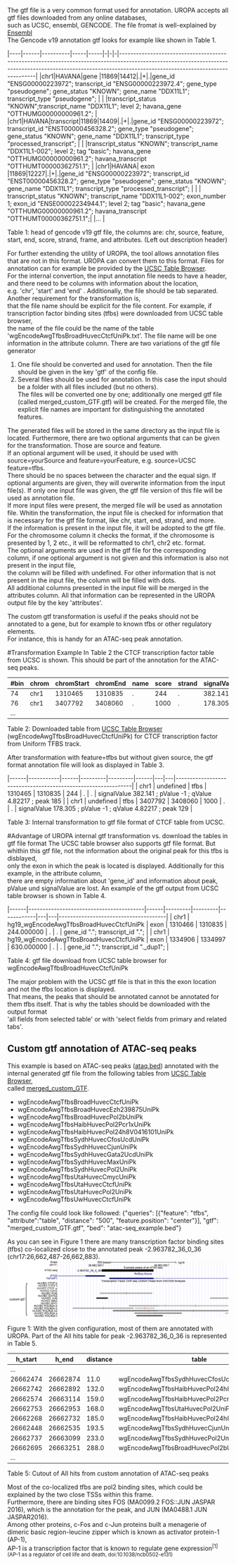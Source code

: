 The gtf file is a very common format used for annotation. UROPA accepts all gtf files downloaded from any online databases,              
such as UCSC, ensembl, GENCODE. The file fromat is well-explained by [Ensembl](http://www.ensembl.org/info/website/upload/gff.html )       
The Gencode v19 annotation gtf looks for example like shown in Table 1.                 
 
|----|------|----------|-----|-----|-|-|-|------------------------------------------------------------------------------------------------------------------------------------------------------------------------------------------------------------| 
|chr1|HAVANA|gene      |11869|14412|.|+|.|gene_id "ENSG00000223972"; transcript_id "ENSG00000223972.4"; gene_type "pseudogene"; gene_status "KNOWN"; gene_name "DDX11L1"; transcript_type "pseudogene";                                               | 
|										 |transcript_status "KNOWN";transcript_name "DDX11L1"; level 2; havana_gene "OTTHUMG00000000961.2";                                                                                                           | 
|chr1|HAVANA|transcript|11869|14409|.|+|.|gene_id "ENSG00000223972"; transcript_id "ENST00000456328.2"; gene_type "pseudogene"; gene_status "KNOWN"; gene_name "DDX11L1"; transcript_type "processed_transcript";                                     | 
|										 |transcript_status "KNOWN"; transcript_name "DDX11L1-002"; level 2; tag "basic"; havana_gene "OTTHUMG00000000961.2"; havana_transcript "OTTHUMT00000362751.1";                                               | 
|chr1|HAVANA| exon     |11869|12227|.|+|.|gene_id "ENSG00000223972"; transcript_id "ENST00000456328.2"; gene_type "pseudogene"; gene_status "KNOWN"; gene_name "DDX11L1"; transcript_type "processed_transcript";                                     | 
|									     | transcript_status "KNOWN"; transcript_name "DDX11L1-002"; exon_number 1;  exon_id "ENSE00002234944.1";  level 2; tag "basic"; havana_gene "OTTHUMG00000000961.2"; havana_transcript "OTTHUMT00000362751.1";| 
|...                                                                                                                                                                                                                                                  | 

Table 1: head of gencode v19 gtf file, the columns are: chr, source, feature, start, end, score, strand, frame, and attributes. (Left out description header) 

For further extending the utility of UROPA, the tool allows annotation files that are not in this format. UROPA can convert them to this format. 
Files for annotation can for example be provided by the [UCSC Table Browser](https://genome.ucsc.edu/cgi-bin/hgTables).    
For the internal convertion, the input annotation file needs to have a header, and there need to be columns with information about the location,      
e.g. 'chr', 'start' and 'end' . Additionally, the file should be tab separated.  Another requirement for the transformation is,      
that the file name should be explicit for the file content. For example, if transcription factor binding sites (tfbs) were downloaded from UCSC table browser,         
the name of the file could be the name of the table 'wgEncodeAwgTfbsBroadHuvecCtcfUniPk.txt'. The file name will be one information in the attribute column. 
There are two variations of the gtf file generator

1.	One file should be converted and used for annotation. Then the file should be given in the key 'gtf' of the config file. 
2.	Several files should be used for annotation. In this case the input should be a folder with all files included (but no others).  
	The files will be converted one by one; additionally one merged gtf file (called merged_custom_GTF.gtf) will be created. 
	For the merged file, the explicit file names are important for distinguishing the annotated features. 

The generated files will be stored in the same directory as the input file is located. 
Furthermore, there are two optional arguments that can be given for the transformation. Those are source and feature.     
If an optional argument will be used, it should be used with source=yourSource and feature=yourFeature, e.g. source=UCSC feature=tfbs.    
There should be no spaces between the character and the equal sign. If optional arguments are given, they will overwrite information from the input file(s).
If only one input file was given, the gtf file version of this file will be used as annotation file.        
If more input files were present, the merged file will be used as annotation file. 
Whitin the transformation, the input file is checked for information that is necessary for the gtf file format, like chr, start, end, strand, and more.      
If the information is present in the input file, it will be adopted to the gtf file.             
For the chromosome column it checks the format, if the chromosome is presented by 1, 2 etc., it will be reformatted to chr1, chr2 etc. format.          
The optional arguments are used in the gtf file for the corresponding column, if one optional argument is not given and this information is also not present in the input file,       
the column will be filled with undefined. For other information that is not present in the input file, the column will be filled with dots.          
All additional columns presented in the input file will be merged in the attributes column.  All that information can be represented in the UROPA output file by the key 'attributes'. 

The custom gtf transformation is useful if the peaks should not be annotated to a gene, but for example to known tfbs or other regulatory elements.            
For instance, this is handy for an ATAC-seq peak annotation.  

#Transformation Example
In Table 2 the CTCF transcription factor table from UCSC is shown. This should be part of the annotation for the ATAC-seq peaks.

| #bin | chrom | chromStart | chromEnd | name | score | strand | signalValue | pValue | qValue  | peak | 
|------|-------|------------|----------|------|-------|--------|-------------|--------|---------|------| 
| 74   | chr1  | 1310465    | 1310835  | .    | 244   | .      | 382.141     | -1     | 482.217 | 185  | 
| 76   | chr1  | 3407792    | 3408060  | .    | 1000  | .      | 178.305     | -1     | 482.217 | 129  | 
|...   |       |            |          |      |       |        |             |        |         |      |

Table 2: Downloaded table from [UCSC Table Browser](https://genome.ucsc.edu/cgi-bin/hgTables) (wgEncodeAwgTfbsBroadHuvecCtcfUniPk) for CTCF transcription factor from Uniform TFBS track.

After transformation with feature=tfbs but without given source, the gtf format annotation file will look as displayed in Table 3.  

|------|-----------|------|---------|---------|------|---|---|--------------------------------------------------------------| 
| chr1 | undefined | tfbs | 1310465 | 1310835 | 244  | . | . | signalValue  382.141 ; pValue -1 ; qValue 4.82217 ; peak 185 | 
| chr1 | undefined | tfbs | 3407792 | 3408060 | 1000 | . | . | signalValue 178.305 ; pValue -1 ; qValue 4.82217 ; peak 129  | 

Table 3: Internal transformation to gtf file format of CTCF table from UCSC.

#Advantage of UROPA internal gtf transformation vs. download the tables in gtf file format
The UCSC table browser also supports gtf file format. But whithin this gtf file, not the information about the original peak for this tfbs is disblayed,      
only the exon in which the peak is located is displayed. Additionally for this example, in the attribute column,           
there are empty information about 'gene_id' and information about peak, pValue und signalValue are lost. 
An example of the gtf output from UCSC table browser is shown in Table 4.

|------|-----------------------------------------|------|---------|---------|------------|---|---|--------------------------------------| 
| chr1 | hg19_wgEncodeAwgTfbsBroadHuvecCtcfUniPk | exon | 1310466 | 1310835 | 244.000000 | . | . | gene_id "."; transcript_id ".";      | 
| chr1 | hg19_wgEncodeAwgTfbsBroadHuvecCtcfUniPk | exon | 1334906 | 1334997 | 630.000000 | . | . | gene_id "."; transcript_id "._dup1"; | 


Table 4: gtf file download from UCSC table browser for wgEncodeAwgTfbsBroadHuvecCtcfUniPk

The major problem with the UCSC gtf file is that in this the exon location and not the tfbs location is displayed.         
That means, the peaks that should be annotated cannot be annotated for them tfbs itself. That is why the tables should be downloaded with the output format      
'all fields from selected table' or with 'select fields from primary and related tabs'. 

Custom gtf annotation of ATAC-seq peaks
---------------------------------------
This example is based on ATAC-seq peaks ([ataq.bed](https://github.molgen.mpg.de/loosolab/UROPA/blob/master/atac-seq_example.bed)) annotated with the internal generated gtf file from the following tables from [UCSC Table Browser](https://genome.ucsc.edu/cgi-bin/hgTables),    
called [merged_custom_GTF](https://github.molgen.mpg.de/loosolab/UROPA/blob/master/merged_custom_GTF.gtf).  
* wgEncodeAwgTfbsBroadHuvecCtcfUniPk
* wgEncodeAwgTfbsBroadHuvecEzh239875UniPk
* wgEncodeAwgTfbsBroadHuvecPol2bUniPk
* wgEncodeAwgTfbsHaibHuvecPol2Pcr1xUniPk
* wgEncodeAwgTfbsHaibHuvecPol24h8V0416101UniPk
* wgEncodeAwgTfbsSydhHuvecCfosUcdUniPk
* wgEncodeAwgTfbsSydhHuvecCjunUniPk
* wgEncodeAwgTfbsSydhHuvecGata2UcdUniPk
* wgEncodeAwgTfbsSydhHuvecMaxUniPk
* wgEncodeAwgTfbsSydhHuvecPol2UniPk
* wgEncodeAwgTfbsUtaHuvecCmycUniPk
* wgEncodeAwgTfbsUtaHuvecCtcfUniPk
* wgEncodeAwgTfbsUtaHuvecPol2UniPk
* wgEncodeAwgTfbsUwHuvecCtcfUniPk

The config file could look like followed:
{"queries": [{"feature": "tfbs", "attribute":"table", 
"distance": "500", "feature.position": "center"}],
"gtf": "merged_custom_GTF.gtf", 
"bed": "atac-seq_example.bed"}

As you can see in Figure 1 there are many transcription factor binding sites (tfbs) co-localized close to the annotated peak -2.963782_36_0_36 (chr17:26,662,487-26,662,883). 
![custom.gtf](img/chr17_26,662,154-26,663,454.png)

Figure 1: 
With the given configuration, most of them are annotated with UROPA. Part of the All hits table for peak -2.963782_36_0_36 is represented in Table 5.

| h_start  | h_end    | distance | table                                        | 
|----------|----------|----------|----------------------------------------------| 
| ...      |          |          |                                              | 
| 26662474 | 26662874 | 11.0     | wgEncodeAwgTfbsSydhHuvecCfosUcdUniPk         | 
| 26662742 | 26662892 | 132.0    | wgEncodeAwgTfbsHaibHuvecPol24h8V0416101UniPk | 
| 26662574 | 26663114 | 159.0    | wgEncodeAwgTfbsHaibHuvecPol2Pcr1xUniPk       | 
| 26662753 | 26662953 | 168.0    | wgEncodeAwgTfbsUtaHuvecPol2UniPk             | 
| 26662268 | 26662732 | 185.0    | wgEncodeAwgTfbsHaibHuvecPol24h8V0416101UniPk | 
| 26662448 | 26662535 | 193.5    | wgEncodeAwgTfbsSydhHuvecCjunUniPk            | 
| 26662737 | 26663099 | 233.0    | wgEncodeAwgTfbsSydhHuvecPol2UniPk            | 
| 26662695 | 26663251 | 288.0    | wgEncodeAwgTfbsBroadHuvecPol2bUniPk          | 
| ...      |          |          |                                              | 


Table 5: Cutout of All hits from custom annotation of ATAC-seq peaks

Most of the co-localized tfbs are pol2 binding sites, which could be explained by the two close TSSs within this frame.     
Furthermore, there are binding sites FOS (MA0099.2 FOS::JUN JASPAR 2016), which is the annotation for the peak, and JUN (MA0488.1 JUN JASPAR2016).     
Among other proteins, c-Fos and c-Jun proteins built a menagerie of dimeric basic region-leucine zipper which is known as activator protein-1 (AP-1),      
AP-1 is a transcription factor that is known to regulate gene expression<sup>[1](AP-1 as a regulator of cell life and death, doi:10.1038/ncb0502-e131)</sup>              

